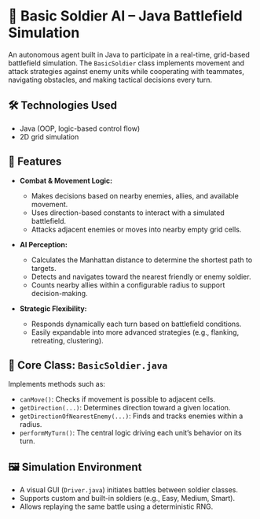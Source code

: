 # 🔫 Basic Soldier AI – Java Battlefield Simulation

An autonomous agent built in Java to participate in a real-time, grid-based battlefield simulation. The `BasicSoldier` class implements movement and attack strategies against enemy units while cooperating with teammates, navigating obstacles, and making tactical decisions every turn.

## 🛠️ Technologies Used

- Java (OOP, logic-based control flow)
- 2D grid simulation

## 📌 Features

- **Combat & Movement Logic:** 
  - Makes decisions based on nearby enemies, allies, and available movement.
  - Uses direction-based constants to interact with a simulated battlefield.
  - Attacks adjacent enemies or moves into nearby empty grid cells.

- **AI Perception:**
  - Calculates the Manhattan distance to determine the shortest path to targets.
  - Detects and navigates toward the nearest friendly or enemy soldier.
  - Counts nearby allies within a configurable radius to support decision-making.

- **Strategic Flexibility:**
  - Responds dynamically each turn based on battlefield conditions.
  - Easily expandable into more advanced strategies (e.g., flanking, retreating, clustering).

## 🧠 Core Class: `BasicSoldier.java`

Implements methods such as:
- `canMove()`: Checks if movement is possible to adjacent cells.
- `getDirection(...)`: Determines direction toward a given location.
- `getDirectionOfNearestEnemy(...)`: Finds and tracks enemies within a radius.
- `performMyTurn()`: The central logic driving each unit’s behavior on its turn.

## 🖼️ Simulation Environment

- A visual GUI (`Driver.java`) initiates battles between soldier classes.
- Supports custom and built-in soldiers (e.g., Easy, Medium, Smart).
- Allows replaying the same battle using a deterministic RNG.
